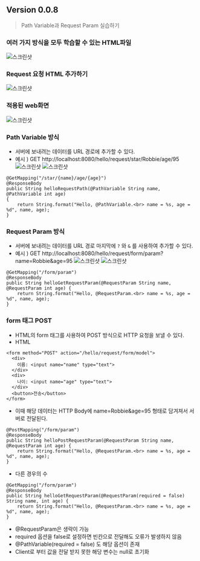 ## Version 0.0.8
> Path Variable과 Request Param 실습하기

### 여러 가지 방식을 모두 학습할 수 있는 HTML파일
![스크린샷](./IMG/0.0.8/html_code.png)

### Request 요청 HTML 추가하기
![스크린샷](./IMG/0.0.8/controller.png)

### 적용된 web화면
![스크린샷](./IMG/0.0.8/html_web.png)

### Path Variable 방식
* 서버에 보내려는 데이터를 URL 경로에 추가할 수 있다.
* 예시 ) GET http://localhost:8080/hello/request/star/Robbie/age/95
![스크린샷](./IMG/0.0.8/get_1.png)
![스크린샷](./IMG/0.0.8/get_1_result.png.png)
```
@GetMapping("/star/{name}/age/{age}")
@ResponseBody
public String helloRequestPath(@PathVariable String name, @PathVariable int age)
{
    return String.format("Hello, @PathVariable.<br> name = %s, age = %d", name, age);
}
```

### Request Param 방식
* 서버에 보내려는 데이터를 URL 경로 마지막에 `?` 와 `&` 를 사용하여 추가할 수 있다.
* 예시 ) GET http://localhost:8080/hello/request/form/param?name=Robbie&age=95
![스크린샷](./IMG/0.0.8/get_2.png)
![스크린샷](./IMG/0.0.8/get_2_result.png.png)
```
@GetMapping("/form/param")
@ResponseBody
public String helloGetRequestParam(@RequestParam String name, @RequestParam int age) {
    return String.format("Hello, @RequestParam.<br> name = %s, age = %d", name, age);
}
```

### form 태그 POST
* HTML의 form 태그를 사용하여 POST 방식으로 HTTP 요청을 보낼 수 있다.
* HTML
```
<form method="POST" action="/hello/request/form/model">
  <div>
    이름: <input name="name" type="text">
  </div>
  <div>
    나이: <input name="age" type="text">
  </div>
  <button>전송</button>
</form>
```
* 이때 해당 데이터는 HTTP Body에 name=Robbie&age=95 형태로 담겨져서 서버로 전달된다.
```
@PostMapping("/form/param")
@ResponseBody
public String helloPostRequestParam(@RequestParam String name, @RequestParam int age) {
    return String.format("Hello, @RequestParam.<br> name = %s, age = %d", name, age);
}
```
* 다른 경우의 수
```
@GetMapping("/form/param")
@ResponseBody
public String helloGetRequestParam(@RequestParam(required = false) String name, int age) {
    return String.format("Hello, @RequestParam.<br> name = %s, age = %d", name, age);
}
```
* @RequestParam은 생략이 가능
* required 옵션을 false로 설정하면 빈칸으로 전달해도 오류가 발생하지 않음
* @PathVariable(required = false) 도 해당 옵션이 존재
* Client로 부터 값을 전달 받지 못한 해당 변수는 null로 초기화